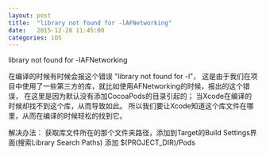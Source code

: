 ```yaml
---
layout: post
title:  "library not found for -lAFNetworking"
date:   2015-12-28 11:45:00
categories: iOS
---
```


library not found for -lAFNetworking

在编译的时候有时候会报这个错误 "library not found for -l"，
这是由于我们在项目中使用了一些第三方的库，就比如使用AFNetworking的时候，报出的这个错误，
在这里是因为默认没有添加CocoaPods的目录引起的；
当Xcode在编译的时候却找不到这个库，从而导致如此。
所以我们要让Xcode知道这个库文件在哪里，从而在编译的时候轻松的找到它。

解决办法：
获取库文件所在的那个文件夹路径，添加到Target的Build Settings界面(搜索Library Search Paths)
添加 $(PROJECT_DIR)/Pods